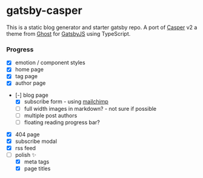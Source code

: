 # gatsby-casper

This is a static blog generator and starter gatsby repo. A port of [Casper](https://github.com/TryGhost/Casper) v2 a theme from [Ghost](https://ghost.org/) for [GatsbyJS](https://www.gatsbyjs.org/) using TypeScript.


### Progress
- [x] emotion / component styles
- [x] home page
- [x] tag page
- [x] author page
- [-] blog page
  - [x] subscribe form - using [mailchimp](https://mailchimp.com)
  - [ ] full width images in markdown? - not sure if possible
  - [ ] multiple post authors
  - [ ] floating reading progress bar?
- [x] 404 page
- [x] subscribe modal
- [x] rss feed
- [ ] polish ✨
  - [x] meta tags
  - [x] page titles